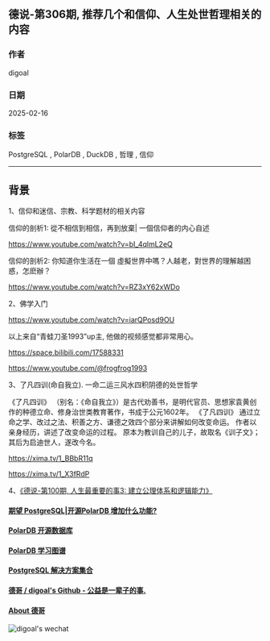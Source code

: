 ## 德说-第306期, 推荐几个和信仰、人生处世哲理相关的内容  
                                                                                                
### 作者                                                                    
digoal                                                                    
                                                                           
### 日期                                                                         
2025-02-16                                                                   
                                                                        
### 标签                                                                      
PostgreSQL , PolarDB , DuckDB , 哲理 , 信仰           
                                                                                               
----                                                                        
                                                                                      
## 背景    
1、信仰和迷信、宗教、科学题材的相关内容  
  
信仰的剖析1: 從不相信到相信，再到放棄| 一個信仰者的内心自述  
  
https://www.youtube.com/watch?v=bI_4qlmL2eQ   
  
信仰的剖析2: 你知道你生活在一個 虛擬世界中嗎？人越老，對世界的理解越困惑，怎麽辦？  
  
https://www.youtube.com/watch?v=RZ3xY62xWDo  
  
2、佛学入门  
  
https://www.youtube.com/watch?v=iarQPosd9OU  
  
以上来自“青蛙刀圣1993”up主, 他做的视频感觉都非常用心。   
  
https://space.bilibili.com/17588331  
  
https://www.youtube.com/@frogfrog1993  
  
3、了凡四训(命自我立). 一命二运三风水四积阴德的处世哲学    
  
《了凡四训》 （别名：《命自我立》）是古代劝善书，是明代官员、思想家袁黄创作的种德立命、修身治世类教育著作，书成于公元1602年。 《了凡四训》 通过立命之学、改过之法、积善之方、谦德之效四个部分来讲解如何改变命运。 作者以亲身经历，讲述了改变命运的过程。 原本为教训自己的儿子，故取名《训子文》；其后为启迪世人，遂改今名。  
  
https://xima.tv/1_BBbR11q  
  
https://xima.tv/1_X3fRdP  
  
4、[《德说-第100期, 人生最重要的事3: 建立公理体系和逻辑能力》](../202206/20220610_01.md)    
  
  
#### [期望 PostgreSQL|开源PolarDB 增加什么功能?](https://github.com/digoal/blog/issues/76 "269ac3d1c492e938c0191101c7238216")
  
  
#### [PolarDB 开源数据库](https://openpolardb.com/home "57258f76c37864c6e6d23383d05714ea")
  
  
#### [PolarDB 学习图谱](https://www.aliyun.com/database/openpolardb/activity "8642f60e04ed0c814bf9cb9677976bd4")
  
  
#### [PostgreSQL 解决方案集合](../201706/20170601_02.md "40cff096e9ed7122c512b35d8561d9c8")
  
  
#### [德哥 / digoal's Github - 公益是一辈子的事.](https://github.com/digoal/blog/blob/master/README.md "22709685feb7cab07d30f30387f0a9ae")
  
  
#### [About 德哥](https://github.com/digoal/blog/blob/master/me/readme.md "a37735981e7704886ffd590565582dd0")
  
  
![digoal's wechat](../pic/digoal_weixin.jpg "f7ad92eeba24523fd47a6e1a0e691b59")
  
